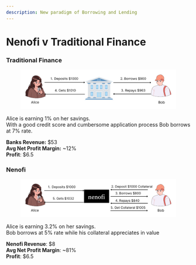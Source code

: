 ```yaml
---
description: New paradigm of Borrowing and Lending
---
```


# Nenofi v Traditional Finance

### Traditional Finance

<figure><img src="../.gitbook/assets/Alice .png" alt=""><figcaption></figcaption></figure>

Alice is earning 1% on her savings.\
With a good credit score and cumbersome application process Bob borrows at 7% rate.

**Banks Revenue:** $53\
**Avg Net Profit Margin:** \~12%\
**Profit**: $6.5

### Nenofi

<figure><img src="../.gitbook/assets/Alice(1).png" alt=""><figcaption></figcaption></figure>

Alice is earning 3.2% on her savings.\
Bob borrows at 5% rate while his collateral appreciates in value

**Nenofi Revenue**: $8 \
**Avg Net Profit Margin**: \~81%\
**Profit**: $6.5
